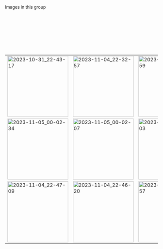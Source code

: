 Images in this group<br>
<table><tr>
<tr>
<td valign="bottom">
<img width="200" alt="2023-10-31_22-43-17" src="https://github.com/jags111/efficiency-nodes-comfyui/assets/5968619/f8f217fd-b36f-4b51-9c11-676020c07da8">
</td><br>
<td valign="bottom">
<img width="200" alt="2023-11-04_22-32-57" src="https://github.com/jags111/efficiency-nodes-comfyui/assets/5968619/f7dae80f-f499-4b07-a3aa-8dcbd9013f86">
</td><br>
<td valign="bottom">
<img width="200" alt="2023-11-01_19-54-59" src="https://github.com/jags111/efficiency-nodes-comfyui/assets/5968619/781e5c00-4b62-43f9-a7a3-fd9172c612db">
  </td><br>
<td valign="bottom">
<img width="200" alt="2023-11-01_14-25-01" src="https://github.com/jags111/efficiency-nodes-comfyui/assets/5968619/65a390f8-19aa-4838-b3bb-8dfff35782ed">
  </td><br>
  </tr>
  <tr>
<td valign="bottom">
<img width="200" alt="2023-11-05_00-02-34" src="https://github.com/jags111/efficiency-nodes-comfyui/assets/5968619/664c0280-e091-4200-a47f-987d66cfaecf">
  </td><br>
<td valign="bottom">
<img width="200" alt="2023-11-05_00-02-07" src="https://github.com/jags111/efficiency-nodes-comfyui/assets/5968619/52df496f-5440-4f3e-bc22-23b7185e6c0e">
</td><br>
<td valign="bottom">
<img width="200" alt="2023-11-04_23-10-03" src="https://github.com/jags111/efficiency-nodes-comfyui/assets/5968619/64e865cf-52c2-4714-9e8b-41ef68ee77dd">
</td><br>
<td valign="bottom">
<img width="200" alt="2023-11-04_22-57-28" src="https://github.com/jags111/efficiency-nodes-comfyui/assets/5968619/21be4183-43b6-4ebf-ac07-b9ba3012bb57">
  </td>
    </tr>
  <tr>
<td valign="bottom">
<img width="200" alt="2023-11-04_22-47-09" src="https://github.com/jags111/efficiency-nodes-comfyui/assets/5968619/35a007a9-6ee1-4f2f-9d53-5f52074482b5">
  </td>
<td valign="bottom">
<img width="200" alt="2023-11-04_22-46-20" src="https://github.com/jags111/efficiency-nodes-comfyui/assets/5968619/5881ced2-fd87-4a24-8341-225748558afd">
  </td>
 <td valign="bottom">
<img width="200" alt="2023-11-04_22-33-57" src="https://github.com/jags111/efficiency-nodes-comfyui/assets/5968619/44154b1f-67c0-45f8-b09b-517258ec3332">
</td>
</tr>
</table>
